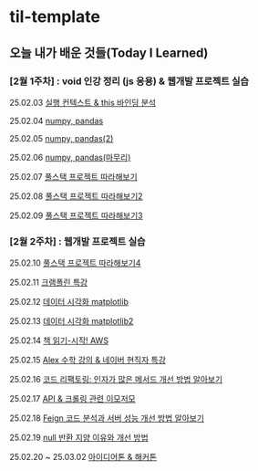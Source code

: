 # til-template

## 오늘 내가 배운 것들(Today I Learned)

### [2월 1주차] : void 인강 정리 (js 응용) & 웹개발 프로젝트 실습

25.02.03 [실행 컨텍스트 & this 바인딩 분석](https://github.com/100-hours-a-week/noah.kim-til/blob/main/Feb/2025-02-03.md)

25.02.04 [numpy, pandas](https://github.com/100-hours-a-week/noah.kim-til/blob/main/Feb/2025-02-04.md)

25.02.05 [numpy, pandas(2)](https://github.com/100-hours-a-week/noah.kim-til/blob/main/Feb/2025-02-05.md)

25.02.06 [numpy, pandas(마무리)](https://github.com/100-hours-a-week/noah.kim-til/blob/main/Feb/2025-02-06.md)

25.02.07 [풀스택 프로젝트 따라해보기](https://github.com/100-hours-a-week/noah.kim-til/blob/main/Feb/2025-02-07.md)

25.02.08 [풀스택 프로젝트 따라해보기2](https://github.com/100-hours-a-week/noah.kim-til/blob/main/Feb/2025-02-08.md)

25.02.09 [풀스택 프로젝트 따라해보기3](https://github.com/100-hours-a-week/noah.kim-til/blob/main/Feb/2025-02-09.md)

### [2월 2주차] : 웹개발 프로젝트 실습 

25.02.10 [풀스택 프로젝트 따라해보기4](https://github.com/100-hours-a-week/noah.kim-til/blob/main/Feb/2025-02-10.md)

25.02.11 [크램폴린 특강](https://github.com/100-hours-a-week/noah.kim-til/blob/main/Feb/2025-02-11.md)

25.02.12 [데이터 시각화 matplotlib](https://github.com/100-hours-a-week/noah.kim-til/blob/main/Feb/2025-02-12.md)

25.02.13 [데이터 시각화 matplotlib2](https://github.com/100-hours-a-week/noah.kim-til/blob/main/Feb/2025-02-13.md)

25.02.14 [책 읽기-시작! AWS](https://github.com/100-hours-a-week/noah.kim-til/blob/main/Feb/2025-02-14.md)

25.02.15 [Alex 수학 강의 & 네이버 현직자 특강](https://github.com/100-hours-a-week/noah.kim-til/blob/main/Feb/2025-02-15.md)

25.02.16 [코드 리팩토링: 인자가 많은 메서드 개선 방법 알아보기](https://github.com/100-hours-a-week/noah.kim-til/blob/main/Feb/2025-02-16.md)

25.02.17 [API & 크롤링 관련 이모저모](https://github.com/100-hours-a-week/noah.kim-til/blob/main/Feb/2025-02-17.md)

25.02.18 [Feign 코드 분석과 서버 성능 개선 방법 알아보기](https://github.com/100-hours-a-week/noah.kim-til/blob/main/Feb/2025-02-18.md)

25.02.19 [null 반환 지양 이유와 개선 방법](https://github.com/100-hours-a-week/noah.kim-til/blob/main/Feb/2025-02-19.md)

25.02.20 ~ 25.03.02 [아이디어톤 & 해커톤](https://github.com/100-hours-a-week/noah.kim-til/blob/main/Feb/2025-03-02.md)